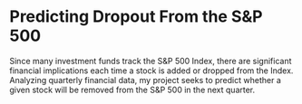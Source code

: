 # Predicting Dropout From the S&P 500
Since many investment funds track the S&P 500 Index, there are significant financial implications each time a stock is added or dropped from the Index. Analyzing quarterly financial data, my project seeks to predict whether a given stock will be removed from the S&P 500 in the next quarter.
